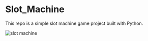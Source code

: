 # Slot_Machine


This repo is a simple slot machine game project built with Python.

<img href="https://i.imgur.com/fWQRQKO.png" alt="slot machine">
